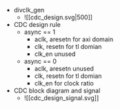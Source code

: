 - divclk_gen
	- ![[cdc_design.svg|500]]
- CDC design rule
	- async == 1
		- aclk, aresetn for axi domain
		- clk, resetn for tl domian
		- clk_en unused
	- async == 0
		- aclk, aresetn unused
		- clk, resetn for tl domian
		- clk_en for clock ratio
- CDC block diagram and signal
	- ![[cdc_design_signal.svg]]